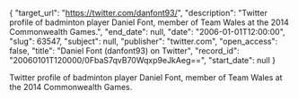 {
  "target_url": "https://twitter.com/danfont93/", 
  "description": "Twitter profile of badminton player Daniel Font, member of Team Wales at the 2014 Commonwealth Games.", 
  "end_date": null, 
  "date": "2006-01-01T12:00:00", 
  "slug": 63547, 
  "subject": null, 
  "publisher": "twitter.com", 
  "open_access": false, 
  "title": "Daniel Font (danfont93) on Twitter", 
  "record_id": "20060101T120000/0FbaS7qvB70Wqxp9eJkAeg==", 
  "start_date": null
}

Twitter profile of badminton player Daniel Font, member of Team Wales at the 2014 Commonwealth Games.